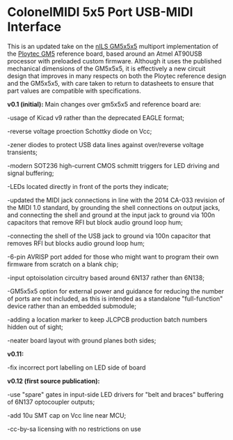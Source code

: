 # ColonelMIDI 5x5 Port USB-MIDI Interface

This is an updated take on the [nILS GM5x5x5](http://www.midibox.org/dokuwiki/gm5x5x5>) multiport implementation of the [Ploytec GM5](https://www.usb-audio.com/gm5/) reference board, based around an Atmel AT90USB processor with preloaded custom firmware. Although it uses the published mechanical dimensions of the GM5x5x5, it is effectively a new circuit design that improves in many respects on both the Ploytec reference design and the GM5x5x5, with care taken to return to datasheets to ensure that part values are compatible with specifications.


<b>v0.1 (initial):</b> Main changes over gm5x5x5 and reference board are: 

-usage of Kicad v9 rather than the deprecated EAGLE format;

-reverse voltage proection Schottky diode on Vcc;

-zener diodes to protect USB data lines against over/reverse voltage transients; 

-modern SOT236 high-current CMOS schmitt triggers for LED driving and signal buffering; 

-LEDs located directly in front of the ports they indicate; 

-updated the MIDI jack connections in line with the 2014 CA-033 revision of the MIDI 1.0 standard, by grounding the shell connections on output jacks, and connecting the shell and ground at the input jack to ground via 100n capacitors that remove RFI but block audio ground loop hum;

-connecting the shell of the USB jack to ground via 100n capacitor that removes RFI but blocks audio ground loop hum;

-6-pin AVRISP port added for those who might want to program their own firmware from scratch on a blank chip;

-input optoisolation circuitry based around 6N137 rather than 6N138;

-GM5x5x5 option for external power and guidance for reducing the number of ports are not included, as this is intended as a standalone "full-function" device rather than an embedded submodule;

-adding a location marker to keep JLCPCB production batch numbers hidden out of sight;

-neater board layout with ground planes both sides;

<b>v0.11:</b> 

-fix incorrect port labelling on LED side of board

<b>v0.12 (first source publication):</b> 

-use "spare" gates in input-side LED drivers for "belt and braces" buffering of 6N137 optocoupler outputs;

-add 10u SMT cap on Vcc line near MCU;

-cc-by-sa licensing with no restrictions on use
